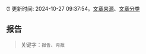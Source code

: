 :alarm_clock: 更新时间: 2024-10-27 09:37:54。[文章来源](/README.md)、[文章分类](/TAGS.md)

## 报告


> 关键字：`报告`、`月报`



